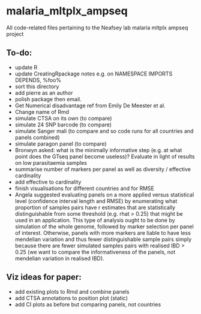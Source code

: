 # malaria_mltplx_ampseq
All code-related files pertaining to the Neafsey lab malaria mltplx ampseq project

## To-do:
- update R
- update CreatingRpackage notes e.g. on NAMESPACE IMPORTS DEPENDS, %foo%
- sort this directory
- add pierre as an author
- polish package then email. 
- Get Numerical disadvantage ref from Emily De Meester et al. 
- Change name of Rmd 
- simulate CTSA on its own (to compare)
- simulate 24 SNP barcode (to compare)
- simulate Sanger mali (to compare and so code runs for all countries and panels combined)
- simulate paragon panel (to compare)
- Bronwyn asked: what is the minimally informative step (e.g. at what point does the GTseq panel become useless)? Evaluate in light of results on low parasitaemia samples
- summarise number of markers per panel as well as diversity / effective cardinality
- add effective to cardinality
- finish visualisations for different countries and for RMSE
- Angela suggested evaluating panels on a more applied versus statistical level (confidence interval length and RMSE) by enumerating what proportion of samples pairs have r estimates that are statistically distinguishable from some threshold (e.g. rhat > 0.25) that might be used in an application. This type of analysis ought to be done by simulation of the whole genome, followed by marker selection per panel of interest. Otherwise, panels with more markers are liable to have less mendelian variation and thus fewer distinguishable sample pairs simply because there are fewer simulated samples pairs with realised IBD > 0.25 (we want to compare the informativeness of the panels, not mendelian variation in realised IBD).

## Viz ideas for paper: 
- add existing plots to Rmd and combine panels
- add CTSA annotations to position plot (static)
- add CI plots as before but comparing panels, not countries
